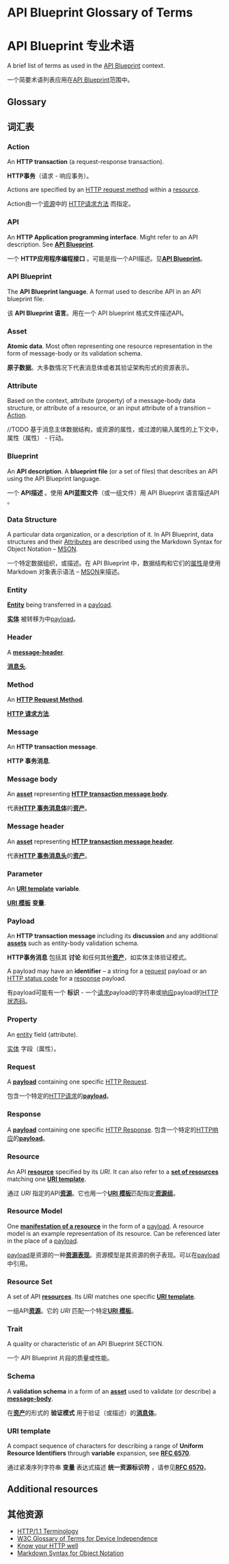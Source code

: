 # API Blueprint Glossary of Terms
# API Blueprint 专业术语

A brief list of terms as used in the [API Blueprint](http://apiblueprint.org) context.

一个简要术语列表应用在[API Blueprint](http://apiblueprint.org)范围中。

## Glossary
## 词汇表

<a name="def-action"></a>
### Action
An **HTTP transaction** (a request-response transaction).

**HTTP事务**（请求 - 响应事务）。

Actions are specified by an [HTTP request method](#def-method) within a [resource](#def-resource).

Action由一个[资源](#def-resource)中的 [HTTP请求方法](#def-method) 而指定。

<a name="def-api"></a>
### API
An **HTTP Application programming interface**. Might refer to an API
description. See [**API Blueprint**](#def-api-blueprint).

一个 **HTTP应用程序编程接口** 。可能是指一个API描述。见[**API Blueprint**](#def-api-blueprint)。

<a name="def-api-blueprint"></a>
### API Blueprint
The **API Blueprint language**. A format used to describe API in an API blueprint file.

该 **API Blueprint 语言**。用在一个 API blueprint 格式文件描述API。

<a name="def-asset"></a>
### Asset
**Atomic data**. Most often representing one resource representation in the form of message-body or its validation schema.

**原子数据**。大多数情况下代表消息体或者其验证架构形式的资源表示。

<a name="def-attribute"></a>
### Attribute
Based on the context, attribute (property) of a message-body data structure, or
attribute of a resource, or an input attribute of a transition –
[Action](#def-action).

//TODO
基于消息主体数据结构，或资源的属性，或过渡的输入属性的上下文中，属性（属性） - 行动。

<a name="def-blueprint"></a>
### Blueprint
An **API description**. A **blueprint file** (or a set of files) that describes an API using the API Blueprint language.

一个 **API描述** 。使用 **API蓝图文件**（或一组文件）用 API Blueprint 语言描述API​​。

<a name="def-data-structure"></a>
### Data Structure
A particular data organization, or a description of it. In API Blueprint, data
structures and their [Attributes](#def-attribute) are described using the
Markdown Syntax for Object Notation – [MSON][].

一个特定数据组织，或描述。在 API Blueprint 中，数据结构和它们的[属性](#def-attribute)是使用 Markdown 对象表示语法 – [MSON][]来描述。

<a name="def-entity"></a>
### Entity
[**Entity**](http://www.w3.org/Protocols/rfc2616/rfc2616-sec7.html) being transferred in a [payload](#def-payload).

[**实体**](http://www.w3.org/Protocols/rfc2616/rfc2616-sec7.html) 被转移为中[payload](#def-payload)。

<a name="def-header"></a>
### Header
A [**message-header**](#def-message-header).

[**消息头**](#def-message-header).

<a name="def-method"></a>
### Method
An [**HTTP Request Method**](http://en.wikipedia.org/wiki/Hypertext_Transfer_Protocol#Request_methods).

[**HTTP 请求方法**](http://en.wikipedia.org/wiki/Hypertext_Transfer_Protocol#Request_methods).

<a name="def-message"></a>
### Message
An **HTTP transaction message**.

**HTTP 事务消息**.

<a name="def-message-body"></a>
### Message body
An [**asset**](#def-asset) representing [**HTTP transaction message body**](http://en.wikipedia.org/wiki/HTTP_body_data).

代表[**HTTP 事务消息体**](http://en.wikipedia.org/wiki/HTTP_body_data)的[**资产**](#def-asset)。

<a name="def-message-header"></a>
### Message header
An [**asset**](#def-asset) representing [**HTTP transaction message header**](http://en.wikipedia.org/wiki/List_of_HTTP_header_fields).

代表[**HTTP 事务消息头**](http://en.wikipedia.org/wiki/List_of_HTTP_header_fields)的[**资产**](#def-asset)。

<a name="def-parameter"></a>
### Parameter
An [**URI template**](#def-uri-template) **variable**.

[**URI 模板**](#def-uri-template) **变量**.

<a name="def-payload"></a>
### Payload
An **HTTP transaction message** including its **discussion** and any additional [**assets**](#def-asset) such as entity-body validation schema.

**HTTP事务消息** 包括其 **讨论** 和任何其他[**资产**](#def-asset)，如实体主体验证模式。

A payload may have an **identifier** – a string for a [request](#def-request)
payload or an
[HTTP status code](http://en.wikipedia.org/wiki/List_of_HTTP_status_codes) for a
[response](#def-response) payload.

有payload可能有一个 **标识** - 一个[请求](#def-request)payload的字符串或[响应](#def-response)payload的[HTTP状态码](http://en.wikipedia.org/wiki/List_of_HTTP_status_codes)。

<a name="def-property"></a>
### Property
An [entity](#def-entity) field (attribute).

[实体](#def-entity) 字段（属性）。

<a name="def-request"></a>
### Request
A [**payload**](#def-payload) containing one specific [HTTP Request](http://www.w3.org/TR/di-gloss/#def-http-request).

包含一个特定的[HTTP请求](http://www.w3.org/TR/di-gloss/#def-http-request)的[**payload**](#def-payload)。

<a name="def-response"></a>
### Response
A [**payload**](#def-payload) containing one specific [HTTP Response](http://www.w3.org/TR/di-gloss/#def-http-response).
包含一个特定的[HTTP响应](http://www.w3.org/TR/di-gloss/#def-http-response)的[**payload**](#def-payload)。

<a name="def-resource"></a>
### Resource
An API [**resource**](http://www.w3.org/TR/di-gloss/#def-resource) specified by
its *URI*. It can also refer to a [**set of resources**](#def-resource)
matching one [**URI template**](#def-uri-template).

通过 *URI* 指定的API[**资源**](http://www.w3.org/TR/di-gloss/#def-resource)。它也用一个[**URI 模板**](#def-uri-template)匹配指定[**资源组**](#def-resource)。

<a name="def-resource-model"></a>
### Resource Model
One [**manifestation of a resource**](http://www.w3.org/TR/di-gloss/#def-resource-manifestation) in the
form of a [payload](#def-payload). A resource model is an example
representation of its resource. Can be referenced later in the place of a
[payload](#def-payload).

[payload](#def-payload)是资源的一种[**资源表现**](http://www.w3.org/TR/di-gloss/#def-resource-manifestation)。资源模型是其资源的例子表现。可以在[payload](#def-payload)中引用。

<a name="def-resource-set"></a>
### Resource Set
A set of API [**resources**](http://www.w3.org/TR/di-gloss/#def-resource). Its
*URI* matches one specific [**URI template**](#def-uri-template).

一组API[**资源**](http://www.w3.org/TR/di-gloss/#def-resource)。它的 *URI* 匹配一个特定[**URI 模板**](#def-uri-template)。

<a name="def-trait"></a>
### Trait
A quality or characteristic of an API Blueprint SECTION.

一个 API Blueprint 片段的质量或性能。

<a name="def-schema"></a>
### Schema
A **validation schema** in a form of an [**asset**](#def-asset) used to validate (or describe) a [**message-body**](#def-message-body).

在[**资产**](#def-asset)的形式的 **验证模式** 用于验证（或描述）的[**消息体**](#def-message-body)。

<a name="def-uri-template"></a>
### URI template
A compact sequence of characters for describing a range of **Uniform Resource Identifiers** through **variable** expansion, see [**RFC 6570**](http://tools.ietf.org/html/rfc6570).

通过紧凑序列字符串 **变量** 表达式描述 **统一资源标识符** ，请参见[**RFC 6570**](http://tools.ietf.org/html/rfc6570)。

## Additional resources
## 其他资源

+ [HTTP/1.1 Terminology](http://www.w3.org/Protocols/rfc2616/rfc2616-sec1.html#sec1.3)
+ [W3C Glossary of Terms for Device Independence](http://www.w3.org/TR/di-gloss)
+ [Know your HTTP well](https://github.com/for-GET/know-your-http-well)
+ [Markdown Syntax for Object Notation][MSON]



[MSON]: https://github.com/apiaryio/mson
